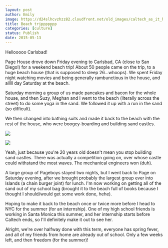 ```yaml
---
layout: post
author: Emily
image: https://d24slhcvzhzz82.cloudfront.net/old_images/caltech_as_it_happens/6a0105349b8251970b01b7c7882c46970b.jpg
title: Beach trippppppp 
categories: [culture]
status: Publish
date: 2015-05-13
---
```



Hellooooo Carlsbad!

Page House drove down Friday evening to Carlsbad, CA (close to San Diego!) for a weekend beach trip! About 50 people came on the trip, to a huge beach house (that is supposed to sleep 26...whoops). We spent Friday night watching movies and being generally rambunctious in the house, and alllll day Saturday at the beach.

Saturday morning a group of us made pancakes and bacon for the whole house, and then Suzy, Meghan and I went to the beach (literally across the street) to do some yoga in the sand. We followed it up with a run in the sand (so difficult).

We then changed into bathing suits and made it back to the beach with the rest of the house, who were boogey-boarding and building sand castles.


![](https://d24slhcvzhzz82.cloudfront.net/old_images/caltech_as_it_happens/6a0105349b8251970b01b7c7882c63970b.jpg)


![](https://d24slhcvzhzz82.cloudfront.net/old_images/caltech_as_it_happens/6a0105349b8251970b01b8d111add7970c.jpg)

Yeah, just because you're 20 years old doesn't mean you stop building sand castles. There was actually a competition going on, over whose castle could withstand the most waves. The mechanical engineers won (duh).

A large group of Pageboys stayed two nights, but I went back to Page on Saturday evening, after we brought probably the largest group ever into Islands (a chain burger joint) for lunch. I'm now working on getting all of the sand out of my school bag (brought it to the beach full of books because I thought I should/would get some work done, hehe).

Hoping to make it back to the beach once or twice more before I head to NYC for the summer (for an internship). One of my high school friends is working in Santa Monica this summer, and her internship starts before Caltech ends, so I'll definitely make it out to see her.

Alright, we're over halfway done with this term, everyone has spring fever, and all of my friends from home are already out of school. Only a few weeks left, and then freedom (for the summer)!
